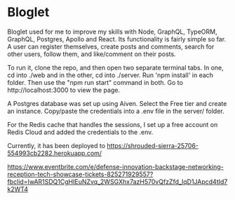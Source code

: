 # Bloglet
Bloglet used for me to improve my skills with Node, GraphQL, TypeORM, GraphQL, Postgres, Apollo and React. Its functionality is fairly simple so far. A user can register themselves, create posts and comments, search for other users, follow them, and like/comment on their posts.

To run it, clone the repo, and then open two separate terminal tabs. In one, cd into ./web and in the other, cd into ./server. Run 'npm install' in each folder. Then use the "npm run start" command in both. Go to http://localhost:3000 to view the page.

A Postgres database was set up using Aiven. Select the Free tier and create an instance. Copy/paste the credentials into a .env file in the server/ folder.

For the Redis cache that handles the sessions, I set up a free account on Redis Cloud and added the credentials to the .env.

Currently, it has been deployed to https://shrouded-sierra-25706-554993cb2282.herokuapp.com/ 

https://www.eventbrite.com/e/defense-innovation-backstage-networking-reception-tech-showcase-tickets-825271929557?fbclid=IwAR1SDQ1CgHIEuNZvq_2WSGXhx7azH570vQfzZfd_lqD1JApcd4tId7k2WT4
